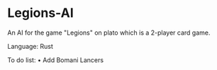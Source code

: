 # Legions-AI
An AI for the game "Legions" on plato which is a 2-player card game.

Language: Rust

To do list:
    • Add Bomani Lancers